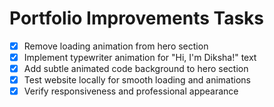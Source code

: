# Portfolio Improvements Tasks

- [x] Remove loading animation from hero section
- [x] Implement typewriter animation for "Hi, I'm Diksha!" text
- [x] Add subtle animated code background to hero section
- [x] Test website locally for smooth loading and animations
- [x] Verify responsiveness and professional appearance
